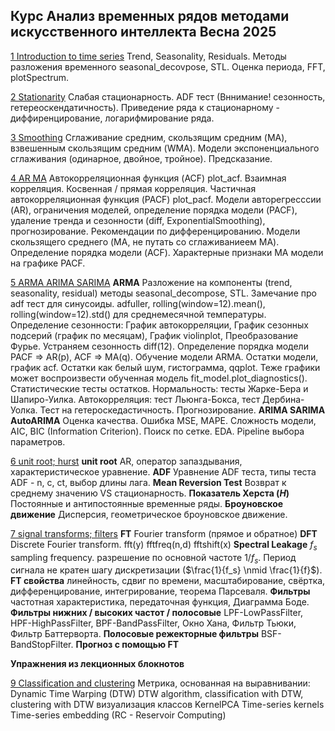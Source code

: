 ## Курс Анализ временных рядов методами искусственного интеллекта Весна 2025

[1 Introduction to time series](<./Задание 1/1 introduction_to_time_series_zotov.ipynb>)
Trend, Seasonality, Residuals. Методы разложения временного seasonal_decovpose, STL.
Оценка периода, FFT, plotSpectrum.

[2 Stationarity](<./Задание 2/2 stationarity zotov.ipynb>)
Слабая стационарность. ADF тест (Вннимание! сезонность, гетереоскендатичность). Приведение ряда к стационарному - диффиренцирование, логарифмирование ряда.

[3 Smoothing](<./Задание 3/3 smoothing zotov.ipynb>)
Сглаживание средним, скользящим средним (MA), взвешенным скользящим средним (WMA).
Модели экспоненциального сглаживания (одинарное, двойное, тройное). Предсказание.

[4 AR MA](<./Задание 4/4 ar_ma zotov.ipynb>)
Автокорреляционная функция (ACF) plot_acf. Взаимная корреляция. Косвенная / прямая корреляция. Частичная автокорреляционная функция (PACF) plot_pacf.
Модели авторегресссии (AR), ограничения моделей, определение порядка модели (PACF), удаление тренда и сезонности (diff, ExponentialSmoothing), прогнозирование. Рекомендации по дифференцированию.
Модели скользящего среднего (MA, не путать со сглаживаниеем MA). Определение порядка модели (ACF). Характерные признаки MA модели на графике PACF.

[5 ARMA ARIMA SARIMA](<./Задание 5/5 arma_arima_sarima zotov.ipynb>)
**ARMA**
Разложение на компоненты (trend, seasonality, residual) методы seasonal_decompose, STL.
Замечание про adf тест для синусоиды. adfuller, rolling(window=12).mean(), rolling(window=12).std() для среднемесячной температуры.
Определение сезонности: График автокорреляции, График сезонных подсерий (график по месяцам), График violinplot, Преобразование Фурье.
Устраняем сезонность diff(12).
Определение порядка модели PACF => AR(p), ACF => MA(q). Обучение модели ARMA.
Остатки модели, график acf. Остатки как белый шум, гистограмма, qqplot. Теже графики может воспроизвести обученная модель fit_model.plot_diagnostics().
Статистические тесты остатков. Нормальность: тесты Жарке-Бера и Шапиро-Уилка. Автокорреляция: тест Льюнга-Бокса, тест Дербина-Уолка. Тест на гетероскедастичность.
Прогнозирование.
**ARIMA SARIMA AutoARIMA**
Оценка качества. Ошибка MSE, MAPE. Сложность модели, AIC, BIC (Information Criterion).
Поиск по сетке. EDA. Pipeline выбора параметров.

[6 unit root; hurst](<./Задание 6/6 unit_root_hurst zotov.ipynb>)
**unit root** AR, оператор запаздывания, характеристическое уравнение.
**ADF** Уравнение ADF теста, типы теста ADF - n, c, ct, выбор длины лага.
**Mean Reversion Test** Возврат к среднему значению VS стационарность.
**Показатель Херста ($H$)** Постоянные и антипостоянные временные ряды.
**Броуновское движение** Дисперсия, геометрическое броуновское движение.

[7 signal transforms; filters](<./Задание 7/7 signal_transforms_filters zotov.ipynb>)
**FT** Fourier transform (прямое и обратное)
**DFT** Discrete Fourier transform. fft(y) fftfreq(n,d) fftshift(x)
**Spectral Leakage** $f_s$ sampling frequency. разрешение по основной частоте $1/f_s$. Период сигнала не кратен шагу дискретизации ($\frac{1}{f_s} \nmid \frac{1}{f}$).
**FT свойства** линейность, сдвиг по времени, масштабирование, свёртка, дифференцирование, интегрирование, теорема Парсеваля.
**Фильтры** частотная характеристика, передаточная функция, Диаграмма Боде.
**Фильтры нижних / высоких частот / полосовые** LPF-LowPassFilter, HPF-HighPassFilter, BPF-BandPassFilter, Окно Хана, Фильтр Тьюки, Фильтр Баттерворта.
**Полосовые режекторные фильтры** BSF-BandStopFilter.
**Прогноз с помощью FT**

**Упражнения из лекционных блокнотов**

[9 Classification and clustering](<./lecture9/9 classification_clustering zotov.ipynb>)
Метрика, основанная на выравнивании: Dynamic Time Warping (DTW)
DTW algorithm, classification with DTW, clustering with DTW
визуализация классов KernelPCA
Time-series kernels
Time-series embedding (RC - Reservoir Computing)
